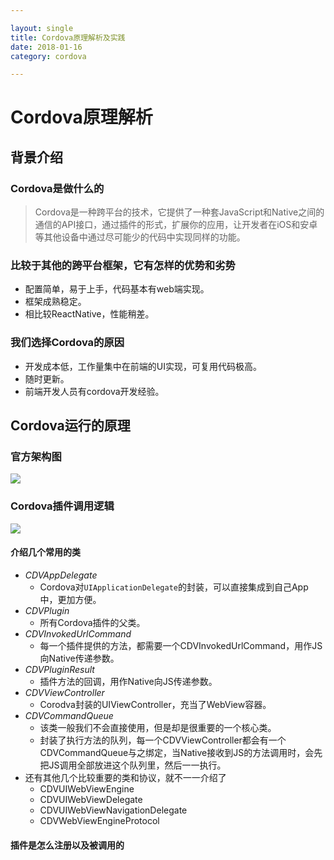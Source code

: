```yaml
---

layout: single
title: Cordova原理解析及实践
date: 2018-01-16
category: cordova

---
```


# Cordova原理解析

## 背景介绍

### Cordova是做什么的
> Cordova是一种跨平台的技术，它提供了一种套JavaScript和Native之间的通信的API接口，通过插件的形式，扩展你的应用，让开发者在iOS和安卓等其他设备中通过尽可能少的代码中实现同样的功能。
 
### 比较于其他的跨平台框架，它有怎样的优势和劣势

* 配置简单，易于上手，代码基本有web端实现。
* 框架成熟稳定。
* 相比较ReactNative，性能稍差。

### 我们选择Cordova的原因
* 开发成本低，工作量集中在前端的UI实现，可复用代码极高。
* 随时更新。
* 前端开发人员有cordova开发经验。

## Cordova运行的原理	

### 官方架构图	
![](https://cordova.apache.org/static/img/guide/cordovaapparchitecture.png)

### Cordova插件调用逻辑
![](../assets/cordova-1.png)

#### 介绍几个常用的类

* *CDVAppDelegate*
	* Cordova对`UIApplicationDelegate`的封装，可以直接集成到自己App中，更加方便。
* *CDVPlugin*
	* 所有Cordova插件的父类。
* *CDVInvokedUrlCommand*
	* 每一个插件提供的方法，都需要一个CDVInvokedUrlCommand，用作JS向Native传递参数。
* *CDVPluginResult*
	* 插件方法的回调，用作Native向JS传递参数。
* *CDVViewController*
	* Corodva封装的UIViewController，充当了WebView容器。
* *CDVCommandQueue*
	* 该类一般我们不会直接使用，但是却是很重要的一个核心类。 
	* 封装了执行方法的队列，每一个CDVViewController都会有一个CDVCommandQueue与之绑定，当Native接收到JS的方法调用时，会先把JS调用全部放进这个队列里，然后一一执行。
* 还有其他几个比较重要的类和协议，就不一一介绍了
	* CDVUIWebViewEngine
	* CDVUIWebViewDelegate
	* CDVUIWebViewNavigationDelegate
	* CDVWebViewEngineProtocol

#### 插件是怎么注册以及被调用的


	

